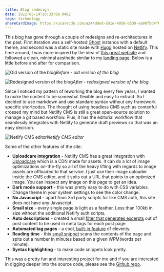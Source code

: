 ```yaml
---
title: Blog redesign
date: 2022-08-14T16:33:08.048Z
tags: technology
shareCardImage: https://ucarecdn.com/a244dded-881e-4058-b539-ea00fbd4f0b5/-/format/auto/-/quality/smart_retina/-/stretch/off/-/resize/640x/
---
```


This blog has gone through a couple of redesigns and re-architectures in the past. First iteration was a self-hosted [Ghost](https://ghost.org) instance with a default theme, and second was a static site made with [Hugo](https://gohugo.io) hosted on [Netlify](http://netlify.com). This time around, I was more inspired by the idea of [this great website](http://motherfuckingwebsite.com/) and followed a clean, minimal aesthetic similar to my [landing page](https://keithw.me). Below is a little before and after for comparison.

![Old version of the blog](https://ucarecdn.com/22ab397d-bcef-49c8-8d05-c99b91cf46f3/-/format/auto/-/quality/smart_retina/-/stretch/off/-/resize/1200x/)_Before - old version of the blog_

![Redesigned version of the blog](https://ucarecdn.com/a244dded-881e-4058-b539-ea00fbd4f0b5/-/format/auto/-/quality/smart_retina/-/stretch/off/-/resize/1200x/)_After - redesigned version of the blog_

Since I noticed my pattern of reworking the blog every few years, I wanted to make the content to be somewhat flexible and easy to extract. So I decided to use markdown and use standard syntax without any framework specific shortcodes. The thought of using headless CMS such as contenful crossed my mind but Netlify CMS is still a great open-source solution to manage a git based workflow. Plus, it has the editorial workflow that seamlessly integrates with Netlify to generate draft previews so that was an easy decision.

![Netlify CMS editor](https://ucarecdn.com/a12b7ca9-be3b-4ef9-a645-4989662ee3a8/-/format/auto/-/quality/smart_retina/-/stretch/off/-/resize/1200x/)_Netlify CMS editor_

Some of the other features of the site:

- **Uploadcare integration** - Netlify CMS has a great integration with [Uploadcare](https://uploadcare.com) which is a CDN made for assets. It can do a lot of image optimizations on-the-fly so all of the heavy lifting with regards to image assets are offloaded to that service. I just use their image uploader inside the CMS editor, and it spits out a URL that points to an optimized image. You can inspect any image on this page to get an idea.
- **Dark mode support** - this was pretty easy to do with CSS variables. Change theme in your system settings to see the color change.
- **No Javascript** - apart from 3rd party scripts for like CMS auth, this site does not have any Javascript.
- **Small size** - every single page is light as a feather. Less than 100kb in size without the additional Netlify auth scripts.
- **Auto descriptions** - created a small [filter that generates excerpts](/generate-excerpts-automatically-in-11ty/) out of post content to be used in meta tags for each post page.
- **Automated tag pages** - a cool, [built-in feature](https://www.11ty.dev/docs/quicktips/tag-pages/) of eleventy.
- **Reading time** - this [small snippet](https://github.com/kwickramasekara/blog/blob/main/.eleventy.js#L27) scans the contents of the page and spits out a number in minutes based on a given WPM(words per minute).
- **Syntax highlighting** - to make code snippets look pretty.

This was a pretty fun and interesting project for me and if you are interested in digging deeper into the source code, please see the [Github repo](https://github.com/kwickramasekara/blog).
